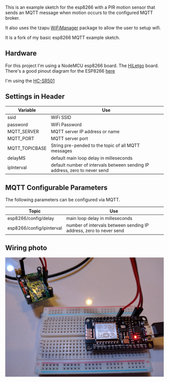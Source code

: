 This is an example sketch for the esp8266 with a PIR motion sensor that sends an MQTT message when motion occurs to the configured MQTT broker.

It also uses the tzapu [WiFiManager](https://github.com/tzapu/WiFiManager) package to allow the user to setup wifi.

It is a fork of my basic esp8266 MQTT example sketch.

## Hardware

For this project I'm using a NodeMCU esp8266 board. The [HiLetgo](https://www.amazon.com/gp/product/B010O1G1ES/ref=oh_aui_detailpage_o00_s00?ie=UTF8&psc=1) board. There's a good pinout diagram for the ESP8266 [here](http://www.kloppenborg.net/blog/microcontrollers/2016/08/02/getting-started-with-the-esp8266)

I'm using the [HC-SR501](http://henrysbench.capnfatz.com/henrys-bench/arduino-sensors-and-input/arduino-hc-sr501-motion-sensor-tutorial/)  

## Settings in Header

Variable|Use
---|---
ssid | WiFi SSID
password | WiFi Password
MQTT_SERVER | MQTT server IP address or name
MQTT_PORT | MQTT server port
MQTT_TOPICBASE | String pre-pended to the topic of all MQTT messages
delayMS | default main loop delay in milleseconds
ipInterval | default number of intervals between sending IP address, zero to never send

## MQTT Configurable Parameters

The following parameters can be configured via MQTT. 

Topic|Use
---|---
esp8266/config/delay | main loop delay in milleseconds
esp8266/config/ipinterval | number of intervals between sending IP address, zero to never send

## Wiring photo

![Photo of Wiring](https://github.com/rgstephens/esp8266mqttPIR/blob/master/pirWiring.jpg)